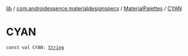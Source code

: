 [lib](../../index.md) / [com.androidessence.materialdesignspecs](../index.md) / [MaterialPalettes](index.md) / [CYAN](./-c-y-a-n.md)

# CYAN

`const val CYAN: `[`String`](https://kotlinlang.org/api/latest/jvm/stdlib/kotlin/-string/index.html)